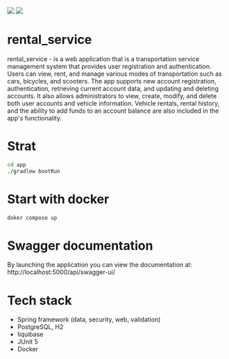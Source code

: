 <a href="https://codeclimate.com/github/TuPi4Ok/app/maintainability"><img src="https://api.codeclimate.com/v1/badges/14d567e84af4e43fa10f/maintainability" /></a>
<a href="https://codeclimate.com/github/TuPi4Ok/app/test_coverage"><img src="https://api.codeclimate.com/v1/badges/14d567e84af4e43fa10f/test_coverage" /></a>
# rental_service
rental_service - is a web application that is a transportation service management system that provides user registration and authentication. Users can view, rent, and manage various modes of transportation such as cars, bicycles, and scooters. The app supports new account registration, authentication, retrieving current account data, and updating and deleting accounts. It also allows administrators to view, create, modify, and delete both user accounts and vehicle information. Vehicle rentals, rental history, and the ability to add funds to an account balance are also included in the app's functionality.
# Strat
```sh
cd app
./gradlew bootRun
```
# Start with docker
```sh
doker compose up
```
# Swagger documentation
By launching the application you can view the documentation at: http://localhost:5000/api/swagger-ui/
# Tech stack
* Spring framework (data, security, web, validation)
* PostgreSQL, H2
* liquibase
* JUnit 5
* Docker
